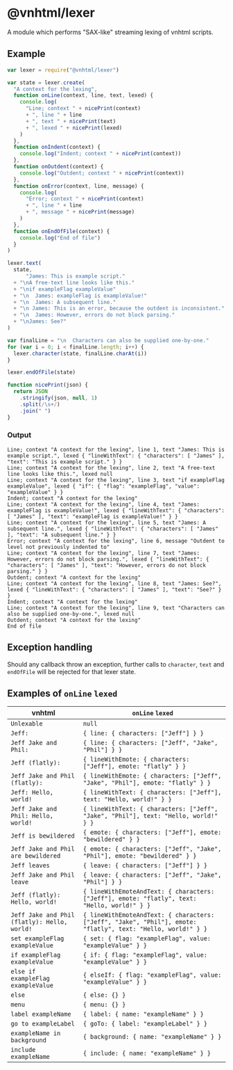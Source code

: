 # @vnhtml/lexer

A module which performs "SAX-like" streaming lexing of vnhtml scripts.

## Example

```javascript
var lexer = require("@vnhtml/lexer")

var state = lexer.create(
  "A context for the lexing",
  function onLine(context, line, text, lexed) {
    console.log(
      "Line; context " + nicePrint(context)
      + ", line " + line
      + ", text " + nicePrint(text)
      + ", lexed " + nicePrint(lexed)
    )
  },
  function onIndent(context) {
    console.log("Indent; context " + nicePrint(context))
  },
  function onOutdent(context) {
    console.log("Outdent; context " + nicePrint(context))
  },
  function onError(context, line, message) {
    console.log(
      "Error; context " + nicePrint(context)
      + ", line " + line
      + ", message " + nicePrint(message)
    )
  },
  function onEndOfFile(context) {
    console.log("End of file")
  }
)

lexer.text(
  state,
      "James: This is example script."
  + "\nA free-text line looks like this."
  + "\nif exampleFlag exampleValue"
  + "\n  James: exampleFlag is exampleValue!"
  + "\n  James: A subsequent line."
  + "\n James: This is an error, because the outdent is inconsistent."
  + "\n  James: However, errors do not block parsing."
  + "\nJames: See?"
)

var finalLine = "\n  Characters can also be supplied one-by-one."
for (var i = 0; i < finalLine.length; i++) {
  lexer.character(state, finalLine.charAt(i))
}

lexer.endOfFile(state)

function nicePrint(json) {
  return JSON
    .stringify(json, null, 1)
    .split(/\s+/)
    .join(" ")
}

```

### Output

```
Line; context "A context for the lexing", line 1, text "James: This is example script.", lexed { "lineWithText": { "characters": [ "James" ], "text": "This is example script." } }
Line; context "A context for the lexing", line 2, text "A free-text line looks like this.", lexed null
Line; context "A context for the lexing", line 3, text "if exampleFlag exampleValue", lexed { "if": { "flag": "exampleFlag", "value": "exampleValue" } }
Indent; context "A context for the lexing"
Line; context "A context for the lexing", line 4, text "James: exampleFlag is exampleValue!", lexed { "lineWithText": { "characters": [ "James" ], "text": "exampleFlag is exampleValue!" } }
Line; context "A context for the lexing", line 5, text "James: A subsequent line.", lexed { "lineWithText": { "characters": [ "James" ], "text": "A subsequent line." } }
Error; context "A context for the lexing", line 6, message "Outdent to level not previously indented to"
Line; context "A context for the lexing", line 7, text "James: However, errors do not block parsing.", lexed { "lineWithText": { "characters": [ "James" ], "text": "However, errors do not block parsing." } }
Outdent; context "A context for the lexing"
Line; context "A context for the lexing", line 8, text "James: See?", lexed { "lineWithText": { "characters": [ "James" ], "text": "See?" } }
Indent; context "A context for the lexing"
Line; context "A context for the lexing", line 9, text "Characters can also be supplied one-by-one.", lexed null
Outdent; context "A context for the lexing"
End of file
```

## Exception handling

Should any callback throw an exception, further calls to `character`, `text` and
`endOfFile` will be rejected for that lexer state.

## Examples of `onLine` `lexed`

| vnhtml                                       | `onLine` `lexed`                                                                                             |
|----------------------------------------------|--------------------------------------------------------------------------------------------------------------|
| `Unlexable`                                  | `null`                                                                                                       |
| `Jeff:`                                      | `{ line: { characters: ["Jeff"] } }`                                                                         |
| `Jeff Jake and Phil:`                        | `{ line: { characters: ["Jeff", "Jake", "Phil"] } }`                                                         |
| `Jeff (flatly):`                             | `{ lineWithEmote: { characters: ["Jeff"], emote: "flatly" } }`                                               |
| `Jeff Jake and Phil (flatly):`               | `{ lineWithEmote: { characters: ["Jeff", "Jake", "Phil"], emote: "flatly" } }`                               |
| `Jeff: Hello, world!`                        | `{ lineWithText: { characters: ["Jeff"], text: "Hello, world!" } }`                                          |
| `Jeff Jake and Phil: Hello, world!`          | `{ lineWithText: { characters: ["Jeff", "Jake", "Phil"], text: "Hello, world!" } }`                          |
| `Jeff is bewildered`                         | `{ emote: { characters: ["Jeff"], emote: "bewildered" } }`                                                   |
| `Jeff Jake and Phil are bewildered`          | `{ emote: { characters: ["Jeff", "Jake", "Phil"], emote: "bewildered" } }`                                   |
| `Jeff leaves`                                | `{ leave: { characters: ["Jeff"] } }`                                                                        |
| `Jeff Jake and Phil leave`                   | `{ leave: { characters: ["Jeff", "Jake", "Phil"] } }`                                                        |
| `Jeff (flatly): Hello, world!`               | `{ lineWithEmoteAndText: { characters: ["Jeff"], emote: "flatly", text: "Hello, world!" } }`                 |
| `Jeff Jake and Phil (flatly): Hello, world!` | `{ lineWithEmoteAndText: { characters: ["Jeff", "Jake", "Phil"], emote: "flatly", text: "Hello, world!" } }` |
| `set exampleFlag exampleValue`               | `{ set: { flag: "exampleFlag", value: "exampleValue" } }`                                                    |
| `if exampleFlag exampleValue`                | `{ if: { flag: "exampleFlag", value: "exampleValue" } }`                                                     |
| `else if exampleFlag exampleValue`           | `{ elseIf: { flag: "exampleFlag", value: "exampleValue" } }`                                                 |
| `else`                                       | `{ else: {} }`                                                                                               |
| `menu`                                       | `{ menu: {} }`                                                                                               |
| `label exampleName`                          | `{ label: { name: "exampleName" } }`                                                                         |
| `go to exampleLabel`                         | `{ goTo: { label: "exampleLabel" } }`                                                                        |
| `exampleName in background`                  | `{ background: { name: "exampleName" } }`                                                                    |
| `include exampleName`                        | `{ include: { name: "exampleName" } }`                                                                       |
